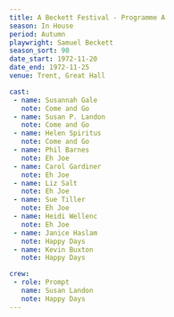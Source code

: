 ```yaml
---
title: A Beckett Festival - Programme A
season: In House
period: Autumn
playwright: Samuel Beckett
season_sort: 90
date_start: 1972-11-20
date_end: 1972-11-25
venue: Trent, Great Hall

cast:
 - name: Susannah Gale
   note: Come and Go
 - name: Susan P. Landon
   note: Come and Go
 - name: Helen Spiritus
   note: Come and Go
 - name: Phil Barnes
   note: Eh Joe
 - name: Carol Gardiner
   note: Eh Joe
 - name: Liz Salt
   note: Eh Joe
 - name: Sue Tiller
   note: Eh Joe
 - name: Heidi Wellenc
   note: Eh Joe
 - name: Janice Haslam
   note: Happy Days
 - name: Kevin Buxton
   note: Happy Days

crew:
 - role: Prompt
   name: Susan Landon
   note: Happy Days
---
```

